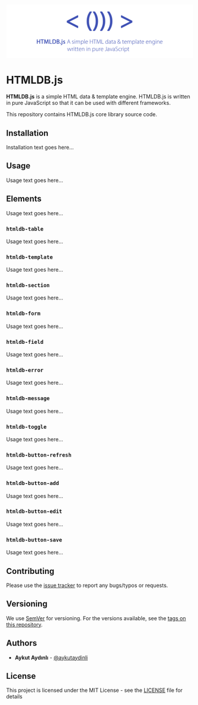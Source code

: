 ![HTMLDB.js - A simple HTML data & template engine written in pure JavaScript](README.png "HTMLDB.js - A simple HTML data & template engine written in pure JavaScript")

# HTMLDB.js

**HTMLDB.js** is a simple HTML data & template engine. HTMLDB.js is written in pure JavaScript so that it can be used with different frameworks.

This repository contains HTMLDB.js core library source code.

## Installation

Installation text goes here...

## Usage

Usage text goes here...

## Elements

Usage text goes here...

### `htmldb-table`

Usage text goes here...

### `htmldb-template`

Usage text goes here...

### `htmldb-section`

Usage text goes here...

### `htmldb-form`

Usage text goes here...

### `htmldb-field`

Usage text goes here...

### `htmldb-error`

Usage text goes here...

### `htmldb-message`

Usage text goes here...

### `htmldb-toggle`

Usage text goes here...

### `htmldb-button-refresh`

Usage text goes here...

### `htmldb-button-add`

Usage text goes here...

### `htmldb-button-edit`

Usage text goes here...

### `htmldb-button-save`

Usage text goes here...

## Contributing

Please use the [issue tracker](https://github.com/htmldbjs/htmldbjs/issues) to report any bugs/typos or requests.

## Versioning

We use [SemVer](http://semver.org/) for versioning. For the versions available, see the [tags on this repository](https://github.com/htmldbjs/htmldbjs/tags). 

## Authors

* **Aykut Aydınlı** - [@aykutaydinli](https://github.com/aykutaydinli)

## License

This project is licensed under the MIT License - see the [LICENSE](LICENSE) file for details
